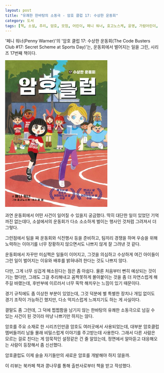```yaml
---
layout: post
title: "유쾌한 한바탕의 소동극 - 암호 클럽 17: 수상한 운동회"
category: 도서
tags: [책, 소설, 추리, 암호, 모험, 어린이, 페니 워너, 효고노스케, 윤영, 가람어린이, 북카페 책과 콩나무, 서평]
---
```


'페니 워너(Penny Warner)'의
'암호 클럽 17: 수상한 운동회(The Code Busters Club #17: Secret Scheme at Sports Day)'는,
운동회에서 벌어지는 일을 그린, 시리즈 17번째 책이다.

![표지](/images/book/the-code-busters-club-17-secret-scheme-at-sports-day-book-h480.jpg)

과연 운동회에서 어떤 사건이 일어질 수 있을지 궁금했다.
딱히 대단한 일이 있었던 기억까진 없는데다,
소설에서의 운동회가 다소 소소하게 벌이는 행사인 것처럼 그려져서 더 그렇다.

그런점에서 팀을 짜 운동회와 식전행사 등을 준비하고,
팀끼리 경쟁을 하며 우승을 위해 노력하는 이야기를
너무 장황하지 않으면서도 나쁘지 않게 잘 그려낸 것 같다.

운동회에서 자꾸만 미심쩍은 일들이 이어지고,
그것을 의심하고 수상하게 여긴 아이들이
그런 일이 벌어지는 이유와 배후를 밝혀내려 한다는 것도 나쁘지 않다.

다만, 그게 너무 싱겁게 해소된다는 점은 좀 아쉽다.
물론 처음부터 뻔히 예상되는 것이기는 했다만,
그래도 그걸 추리해내고 꼼짝못하게 몰아붙이는 것을 좀 더 자연스럽게 해주길 바랬는데,
후반부에 이르러서 너무 뚝딱 해치우는 느낌이 있기 때문이다.

경기 규칙에도 좀 이상한 부분이 있었는데,
그것 덕분에 별 특별한 장치나 개입 없이도 경기 조작이 가능하긴 했지만,
다소 억지스럽게 느껴지기도 하는 게 사실이다.

결말도 좀 그런데,
그 덕에 찝찝함을 남기지 않는 한바탕의 유쾌한 소동극으로 넘길 수 있는 사건이 된 것이라
마냥 나쁘기만 하지는 않다.

암호를 주요 소재로 한 시리즈인만큼 암호도 여러곳에서 사용되었는데,
대부분 암호클럽 멤버들끼리 남들 몰래 비밀스럽게 이야기를 주고받는데 사용한다.
그래서 다른 사람은 모르는 걸로 친다는 게 암묵적인 설정같은 건 줄 알았는데,
정면에서 알아듣고 대응해오는 사람이 등장해서 좀 신선했다.

암호클럽도 이제 슬슬 자기들만의 새로운 암호를 개발해야 하지 않을까.



<div class="im im-info">
이 리뷰는 북카페 책과 콩나무를 통해 출판사로부터 책을 받고 작성했다.
</div>

